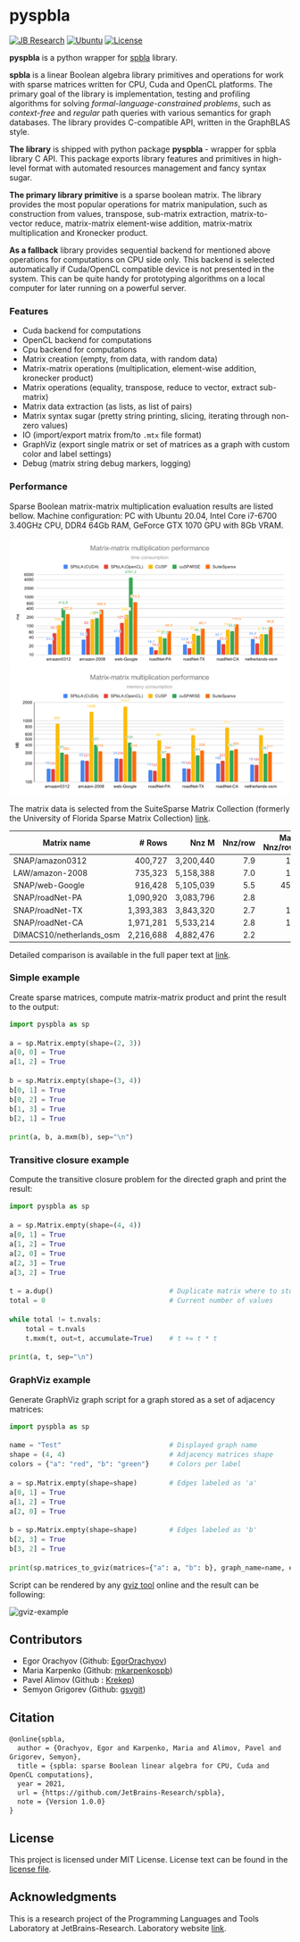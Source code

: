 # pyspbla

[![JB Research](https://jb.gg/badges/research-flat-square.svg)](https://research.jetbrains.org/)
[![Ubuntu](https://github.com/JetBrains-Research/spbla/workflows/Ubuntu/badge.svg?branch=master)](https://github.com/JetBrains-Research/spbla/actions)
[![License](https://img.shields.io/badge/license-MIT-orange)](https://github.com/JetBrains-Research/spbla/blob/master/LICENSE)

**pyspbla** is a python wrapper for [spbla](https://github.com/JetBrains-Research/spbla) library.

**spbla** is a linear Boolean algebra library primitives and operations for 
work with sparse matrices written for CPU, Cuda and OpenCL platforms. The primary 
goal of the library is implementation, testing and profiling algorithms for
solving *formal-language-constrained problems*, such as *context-free* 
and *regular* path queries with various semantics for graph databases.
The library provides C-compatible API, written in the GraphBLAS style.

**The library** is shipped with python package **pyspbla** - wrapper for
spbla library C API. This package exports library features and primitives 
in high-level format with automated resources management and fancy syntax sugar.

**The primary library primitive** is a sparse boolean matrix. The library provides 
the most popular operations for matrix manipulation, such as construction from
values, transpose, sub-matrix extraction, matrix-to-vector reduce, matrix-matrix
element-wise addition, matrix-matrix multiplication and Kronecker product.  

**As a fallback** library provides sequential backend for mentioned above operations
for computations on CPU side only. This backend is selected automatically
if Cuda/OpenCL compatible device is not presented in the system. This can be quite handy for 
prototyping algorithms on a local computer for later running on a powerful server.   

### Features

- Cuda backend for computations
- OpenCL backend for computations
- Cpu backend for computations
- Matrix creation (empty, from data, with random data)
- Matrix-matrix operations (multiplication, element-wise addition, kronecker product)
- Matrix operations (equality, transpose, reduce to vector, extract sub-matrix)
- Matrix data extraction (as lists, as list of pairs)
- Matrix syntax sugar (pretty string printing, slicing, iterating through non-zero values)
- IO (import/export matrix from/to `.mtx` file format)
- GraphViz (export single matrix or set of matrices as a graph with custom color and label settings)
- Debug (matrix string debug markers, logging)

### Performance

Sparse Boolean matrix-matrix multiplication evaluation results are listed bellow.
Machine configuration: PC with Ubuntu 20.04, Intel Core i7-6700 3.40GHz CPU, DDR4 64Gb RAM, GeForce GTX 1070 GPU with 8Gb VRAM. 

![time](https://github.com/JetBrains-Research/spbla/raw/main/docs/pictures/mxm-perf-time.svg?raw=true&sanitize=true)
![mem](https://github.com/JetBrains-Research/spbla/raw/main/docs/pictures/mxm-perf-mem.svg?raw=true&sanitize=true)

The matrix data is selected from the SuiteSparse Matrix Collection 
(formerly the University of Florida Sparse Matrix Collection) [link](https://sparse.tamu.edu).

| Matrix name              | # Rows      | Nnz M       | Nnz/row   | Max Nnz/row | Nnz M^2     |
|---                       |---:         |---:         |---:       |---:         |---:         |
| SNAP/amazon0312          | 400,727     | 3,200,440   | 7.9       | 10          | 14,390,544  |
| LAW/amazon-2008          | 735,323     | 5,158,388   | 7.0       | 10          | 25,366,745  |
| SNAP/web-Google          | 916,428     | 5,105,039   | 5.5       | 456         | 29,710,164  |
| SNAP/roadNet-PA          | 1,090,920   | 3,083,796   | 2.8       | 9           | 7,238,920   |
| SNAP/roadNet-TX	       | 1,393,383   | 3,843,320   | 2.7       | 12          | 8,903,897   |
| SNAP/roadNet-CA	       | 1,971,281   | 5,533,214   | 2.8       | 12          | 12,908,450  |
| DIMACS10/netherlands_osm | 2,216,688   | 4,882,476   | 2.2       | 7           | 8,755,758   |
  
Detailed comparison is available in the full paper text at 
[link](https://github.com/YaccConstructor/articles/blob/master/2021/GRAPL/Sparse_Boolean_Algebra_on_GPGPU/Sparse_Boolean_Algebra_on_GPGPU.pdf).

### Simple example

Create sparse matrices, compute matrix-matrix product and print the result to the output:

```python
import pyspbla as sp

a = sp.Matrix.empty(shape=(2, 3))
a[0, 0] = True
a[1, 2] = True

b = sp.Matrix.empty(shape=(3, 4))
b[0, 1] = True
b[0, 2] = True
b[1, 3] = True
b[2, 1] = True

print(a, b, a.mxm(b), sep="\n")
```

### Transitive closure example

Compute the transitive closure problem for the directed graph and print the result:

```python
import pyspbla as sp

a = sp.Matrix.empty(shape=(4, 4))
a[0, 1] = True
a[1, 2] = True
a[2, 0] = True
a[2, 3] = True
a[3, 2] = True

t = a.dup()                             # Duplicate matrix where to store result
total = 0                               # Current number of values

while total != t.nvals:
    total = t.nvals
    t.mxm(t, out=t, accumulate=True)    # t += t * t

print(a, t, sep="\n")
```

### GraphViz example

Generate GraphViz graph script for a graph stored as a set of adjacency matrices:

```python
import pyspbla as sp

name = "Test"                           # Displayed graph name   
shape = (4, 4)                          # Adjacency matrices shape
colors = {"a": "red", "b": "green"}     # Colors per label

a = sp.Matrix.empty(shape=shape)        # Edges labeled as 'a'
a[0, 1] = True
a[1, 2] = True
a[2, 0] = True

b = sp.Matrix.empty(shape=shape)        # Edges labeled as 'b'
b[2, 3] = True
b[3, 2] = True

print(sp.matrices_to_gviz(matrices={"a": a, "b": b}, graph_name=name, edge_colors=colors))
```

Script can be rendered by any [gviz tool](https://dreampuf.github.io/GraphvizOnline/) online and the result can be following:

![gviz-example](https://raw.githubusercontent.com/JetBrains-Research/spbla/master/docs/pictures/gviz_example.png)

## Contributors

- Egor Orachyov (Github: [EgorOrachyov](https://github.com/EgorOrachyov))
- Maria Karpenko (Github: [mkarpenkospb](https://github.com/mkarpenkospb))
- Pavel Alimov (Github : [Krekep](https://github.com/Krekep))
- Semyon Grigorev (Github: [gsvgit](https://github.com/gsvgit))

## Citation 

```ignorelang
@online{spbla,
  author = {Orachyov, Egor and Karpenko, Maria and Alimov, Pavel and Grigorev, Semyon},
  title = {spbla: sparse Boolean linear algebra for CPU, Cuda and OpenCL computations},
  year = 2021,
  url = {https://github.com/JetBrains-Research/spbla},
  note = {Version 1.0.0}
}
```

## License

This project is licensed under MIT License. License text can be found in the 
[license file](https://github.com/JetBrains-Research/spbla/blob/master/python/LICENSE.md).

## Acknowledgments

This is a research project of the Programming Languages and Tools Laboratory
at JetBrains-Research. Laboratory website [link](https://research.jetbrains.org/groups/plt_lab/).
